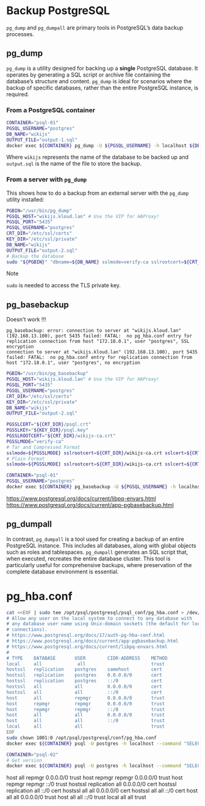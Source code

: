 # Backup PostgreSQL
`pg_dump` and `pg_dumpall` are primary tools in PostgreSQL’s data backup processes.

## pg_dump
`pg_dump` is a utility designed for backing up a **single** PostgreSQL database. It operates by generating a SQL script or archive file containing the database’s structure and content. `pg_dump` is ideal for scenarios where the backup of specific databases, rather than the entire PostgreSQL instance, is required.

### From a PostgreSQL container
```sh
CONTAINER="psql-01"
PGSQL_USERNAME="postgres"
DB_NAME="wikijs"
OUTPUT_FILE="output-1.sql"
docker exec ${CONTAINER} pg_dump -U ${PGSQL_USERNAME} -h localhost ${DB_NAME} > ${OUTPUT_FILE}
```

Where `wikijs` represents the name of the database to be backed up and `output.sql` is the name of the file to store the backup.

### From a server with `pg_dump`
This shows how to do a backup from an external server with the `pg_dump` utility installed:
```sh
PGBIN="/usr/bin/pg_dump"
PGSQL_HOST="wikijs.kloud.lan" # Use the VIP for HAProxy!
PGSQL_PORT="5435"
PGSQL_USERNAME="postgres"
CRT_DIR="/etc/ssl/certs"
KEY_DIR="/etc/ssl/private"
DB_NAME="wikijs"
OUTPUT_FILE="output-2.sql"
# Backup the database
sudo "${PGBIN}" "dbname=${DB_NAME} sslmode=verify-ca sslrootcert=${CRT_DIR}/wikijs-ca.crt sslcert=${CRT_DIR}/psql.crt sslkey=${KEY_DIR}/psql.key host=${PGSQL_HOST} user=${PGSQL_USERNAME} port=${PGSQL_PORT}" -f ${OUTPUT_FILE}

```

> [!NOTE]  
> `sudo` is needed to access the TLS private key.

## pg_basebackup
Doesn't work !!!

```
pg_basebackup: error: connection to server at "wikijs.kloud.lan" (192.168.13.100), port 5435 failed: FATAL:  no pg_hba.conf entry for replication connection from host "172.18.0.1", user "postgres", SSL encryption
connection to server at "wikijs.kloud.lan" (192.168.13.100), port 5435 failed: FATAL:  no pg_hba.conf entry for replication connection from host "172.18.0.1", user "postgres", no encryption
```

```sh
PGBIN="/usr/bin/pg_basebackup"
PGSQL_HOST="wikijs.kloud.lan" # Use the VIP for HAProxy!
PGSQL_PORT="5435"
PGSQL_USERNAME="postgres"
CRT_DIR="/etc/ssl/certs"
KEY_DIR="/etc/ssl/private"
DB_NAME="wikijs"
OUTPUT_FILE="output-2.sql"

PGSSLCERT="${CRT_DIR}/psql.crt"
PGSSLKEY="${KEY_DIR}/psql.key"
PGSSLROOTCERT="${CRT_DIR}/wikijs-ca.crt"
PGSSLMODE="verify-ca"
# Tar and Compressed Format
sslmode=${PGSSLMODE} sslrootcert=${CRT_DIR}/wikijs-ca.crt sslcert=${CRT_DIR}/psql.crt sslkey=${KEY_DIR}/psql.key sudo "${PGBIN}" -h ${PGSQL_HOST} -U ${PGSQL_USERNAME} -p ${PGSQL_PORT} -D /tmp/ -Ft -z -Xs -P
# Plain Format
sslmode=${PGSSLMODE} sslrootcert=${CRT_DIR}/wikijs-ca.crt sslcert=${CRT_DIR}/psql.crt sslkey=${KEY_DIR}/psql.key sudo "${PGBIN}" -h ${PGSQL_HOST} -U ${PGSQL_USERNAME} -p ${PGSQL_PORT} -D /tmp/ -Fp -Xs -P
```

```sh
CONTAINER="psql-01"
PGSQL_USERNAME="postgres"
docker exec ${CONTAINER} pg_basebackup -U ${PGSQL_USERNAME} -h localhost -D /bitnami/postgresql/tmp/ -Fp -Xs -P
```


https://www.postgresql.org/docs/current/libpq-envars.html
https://www.postgresql.org/docs/current/app-pgbasebackup.html

## pg_dumpall
In contrast, `pg_dumpall` is a tool used for creating a backup of an entire PostgreSQL instance. This includes all databases, along with global objects such as roles and tablespaces. `pg_dumpall` generates an SQL script that, when executed, recreates the entire database cluster. This tool is particularly useful for comprehensive backups, where preservation of the complete database environment is essential.


# pg_hba.conf
```sh
cat <<EOF | sudo tee /opt/psql/postgresql/psql_conf/pg_hba.conf > /dev/null
# Allow any user on the local system to connect to any database with
# any database user name using Unix-domain sockets (the default for local
# connections).
# https://www.postgresql.org/docs/17/auth-pg-hba-conf.html
# https://www.postgresql.org/docs/current/app-pgbasebackup.html
# https://www.postgresql.org/docs/current/libpq-envars.html
#
# TYPE    DATABASE       USER        CIDR-ADDRESS    METHOD
local     all             all                        trust
hostssl   replication    postgres    samehost        cert
hostssl   replication    postgres    0.0.0.0/0       cert
hostssl   replication    postgres    ::/0            cert
hostssl   all            all         0.0.0.0/0       cert
hostssl   all            all         ::/0            cert
host      all            repmgr      0.0.0.0/0       trust
host      repmgr         repmgr      0.0.0.0/0       trust
host      repmgr         repmgr      ::/0            trust
host      all            all         0.0.0.0/0       trust
host      all            all         ::/0            trust
local     all            all                         trust
EOF
sudo chown 1001:0 /opt/psql/postgresql/conf/pg_hba.conf
docker exec ${CONTAINER} psql -U postgres -h localhost --command "SELECT pg_reload_conf();"
```

```sh
CONTAINER="psql-02"
# Get version
docker exec ${CONTAINER} psql -U postgres -h localhost --command "SELECT pg_reload_conf();"
```

host     all             repmgr    0.0.0.0/0    trust
host     repmgr          repmgr    0.0.0.0/0    trust
host     repmgr          repmgr    ::/0         trust
hostssl     replication  all       0.0.0.0/0    cert
hostssl     replication  all       ::/0         cert
hostssl     all          all       0.0.0.0/0    cert
hostssl     all          all       ::/0         cert
host     all             all       0.0.0.0/0    trust
host     all             all       ::/0         trust
local    all             all                    trust
